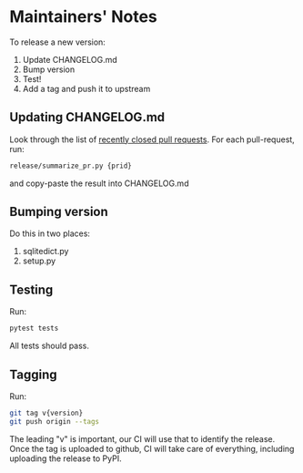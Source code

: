 # Maintainers' Notes

To release a new version:

1. Update CHANGELOG.md
2. Bump version
3. Test!
4. Add a tag and push it to upstream

## Updating CHANGELOG.md

Look through the list of [recently closed pull requests](https://github.com/RaRe-Technologies/sqlitedict/pulls?q=is%3Apr+is%3Aclosed).
For each pull-request, run:

```bash
release/summarize_pr.py {prid}
```

and copy-paste the result into CHANGELOG.md

## Bumping version

Do this in two places:

1. sqlitedict.py
2. setup.py

## Testing

Run:

```bash
pytest tests
```

All tests should pass.

## Tagging

Run:

```bash
git tag v{version}
git push origin --tags
```

The leading "v" is important, our CI will use that to identify the release.
Once the tag is uploaded to github, CI will take care of everything, including uploading the release to PyPI.
